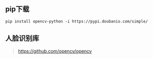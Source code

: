 ## pip下载
~~~
pip install opencv-python -i https://pypi.doubanio.com/simple/
~~~

## 人脸识别库
>https://github.com/opencv/opencv
